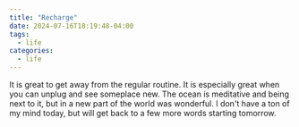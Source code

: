 ```yaml
---
title: "Recharge"
date: 2024-07-16T18:19:48-04:00
tags:
  - life
categories:
  - life
---
```


It is great to get away from the regular routine.  It is especially great when you can unplug and see someplace new.  The ocean is meditative and being next to it, but in a new part of the world was wonderful.  I don't have a ton of my mind today, but will get back to a few more words starting tomorrow.